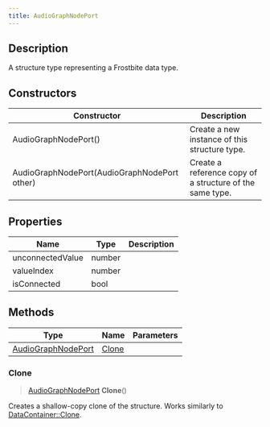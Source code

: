 ```yaml
---
title: AudioGraphNodePort
---
```

## Description

A structure type representing a Frostbite data type.

## Constructors

| Constructor                                  | Description                                              |
| -------------------------------------------- | -------------------------------------------------------- |
| AudioGraphNodePort()                         | Create a new instance of this structure type.            |
| AudioGraphNodePort(AudioGraphNodePort other) | Create a reference copy of a structure of the same type. |

## Properties

| Name             | Type   | Description |
| ---------------- | ------ | ----------- |
| unconnectedValue | number |             |
| valueIndex       | number |             |
| isConnected      | bool   |             |

## Methods

| Type                                     | Name            | Parameters |
| ---------------------------------------- | --------------- | ---------- |
| [AudioGraphNodePort](AudioGraphNodePort) | [Clone](#clone) |            |

### Clone

> [AudioGraphNodePort](AudioGraphNodePort) **Clone**()

Creates a shallow-copy clone of the structure. Works similarly to [DataContainer::Clone](/vext/ref/shared/class/datacontainer#clone).
